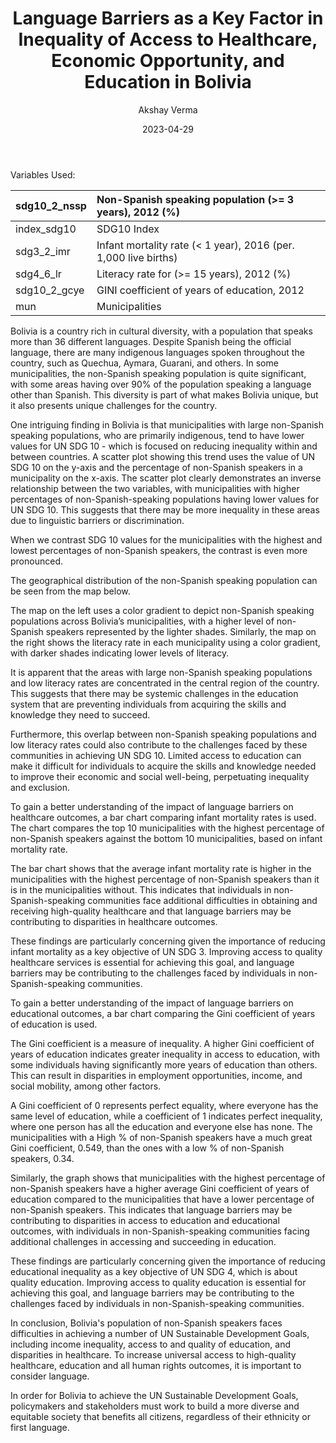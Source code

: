 ﻿---
title: Language Barriers as a Key Factor in Inequality of Access to Healthcare, Economic Opportunity, and Education in Bolivia
author: Akshay Verma
date: 2023-04-29
---

Variables Used:

|sdg10\_2\_nssp|Non-Spanish speaking population (>= 3 years), 2012 (%)|
| :- | :- |
|index\_sdg10|SDG10 Index|
|sdg3\_2\_imr|Infant mortality rate (< 1 year), 2016 (per. 1,000 live births)|
|sdg4\_6\_lr|Literacy rate for (>= 15 years), 2012 (%)|
|sdg10\_2\_gcye|GINI coefficient of years of education, 2012|
|mun|Municipalities |


Bolivia is a country rich in cultural diversity, with a population that speaks more than 36 different languages. Despite Spanish being the official language, there are many indigenous languages spoken throughout the country, such as Quechua, Aymara, Guarani, and others. In some municipalities, the non-Spanish speaking population is quite significant, with some areas having over 90% of the population speaking a language other than Spanish. This diversity is part of what makes Bolivia unique, but it also presents unique challenges for the country.

One intriguing finding in Bolivia is that municipalities with large non-Spanish speaking populations, who are primarily indigenous, tend to have lower values for UN SDG 10 - which is focused on reducing inequality within and between countries. A scatter plot showing this trend uses the value of UN SDG 10 on the y-axis and the percentage of non-Spanish speakers in a municipality on the x-axis. The scatter plot clearly demonstrates an inverse relationship between the two variables, with municipalities with higher percentages of non-Spanish-speaking populations having lower values for UN SDG 10. This suggests that there may be more inequality in these areas due to linguistic barriers or discrimination.




























When we contrast SDG 10 values for the municipalities with the highest and lowest percentages of non-Spanish speakers, the contrast is even more pronounced.





The geographical distribution of the non-Spanish speaking population can be seen from the map below.














The map on the left uses a color gradient to depict non-Spanish speaking populations across Bolivia’s municipalities, with a higher level of non-Spanish speakers represented by the lighter shades. Similarly, the map on the right shows the literacy rate in each municipality using a color gradient, with darker shades indicating lower levels of literacy.

It is apparent that the areas with large non-Spanish speaking populations and low literacy rates are concentrated in the central region of the country. This suggests that there may be systemic challenges in the education system that are preventing individuals from acquiring the skills and knowledge they need to succeed.

Furthermore, this overlap between non-Spanish speaking populations and low literacy rates could also contribute to the challenges faced by these communities in achieving UN SDG 10. Limited access to education can make it difficult for individuals to acquire the skills and knowledge needed to improve their economic and social well-being, perpetuating inequality and exclusion.




To gain a better understanding of the impact of language barriers on healthcare outcomes, a bar chart comparing infant mortality rates is used. The chart compares the top 10 municipalities with the highest percentage of non-Spanish speakers against the bottom 10 municipalities, based on infant mortality rate.
















The bar chart shows that the average infant mortality rate is higher in the municipalities with the highest percentage of non-Spanish speakers than it is in the municipalities without. This indicates that individuals in non-Spanish-speaking communities face additional difficulties in obtaining and receiving high-quality healthcare and that language barriers may be contributing to disparities in healthcare outcomes.

These findings are particularly concerning given the importance of reducing infant mortality as a key objective of UN SDG 3. Improving access to quality healthcare services is essential for achieving this goal, and language barriers may be contributing to the challenges faced by individuals in non-Spanish-speaking communities.

To gain a better understanding of the impact of language barriers on educational outcomes, a bar chart comparing the Gini coefficient of years of education is used. 

The Gini coefficient is a measure of inequality. A higher Gini coefficient of years of education indicates greater inequality in access to education, with some individuals having significantly more years of education than others. This can result in disparities in employment opportunities, income, and social mobility, among other factors. 

A Gini coefficient of 0 represents perfect equality, where everyone has the same level of education, while a coefficient of 1 indicates perfect inequality, where one person has all the education and everyone else has none. The municipalities with a High % of non-Spanish speakers have a much great Gini coefficient, 0.549, than the ones with a low % of non-Spanish speakers, 0.34. 
















Similarly, the graph shows that municipalities with the highest percentage of non-Spanish speakers have a higher average Gini coefficient of years of education compared to the municipalities that have a lower percentage of non-Spanish speakers. This indicates that language barriers may be contributing to disparities in access to education and educational outcomes, with individuals in non-Spanish-speaking communities facing additional challenges in accessing and succeeding in education.

These findings are particularly concerning given the importance of reducing educational inequality as a key objective of UN SDG 4, which is about quality education. Improving access to quality education is essential for achieving this goal, and language barriers may be contributing to the challenges faced by individuals in non-Spanish-speaking communities.

In conclusion, Bolivia's population of non-Spanish speakers faces difficulties in achieving a number of UN Sustainable Development Goals, including income inequality, access to and quality of education, and disparities in healthcare. To increase universal access to high-quality healthcare, education and all human rights outcomes, it is important to consider language. 

In order for Bolivia to achieve the UN Sustainable Development Goals, policymakers and stakeholders must work to build a more diverse and equitable society that benefits all citizens, regardless of their ethnicity or first language.
